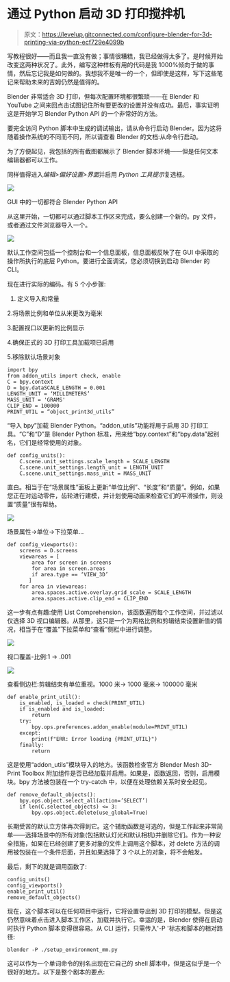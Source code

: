 # 通过 Python 启动 3D 打印搅拌机

> 原文：<https://levelup.gitconnected.com/configure-blender-for-3d-printing-via-python-ecf729e4099b>

写教程很好——而且我一直没有做；事情很糟糕，我已经做得太多了。是时候开始改变这两种状况了。此外，编写这种样板有用的代码是我 1000%倾向于做的事情，然后忘记我是如何做的。我想我不是唯一的一个，但即使是这样，写下这些笔记来帮助未来的吉姆仍然是值得的。

Blender 非常适合 3D 打印，但每次配置环境都很繁琐——在 Blender 和 YouTube 之间来回点击试图记住所有要更改的设置并没有成功。最后，事实证明这是开始学习 Blender Python API 的一个非常好的方法。

要完全访问 Python 脚本中生成的调试输出，请从命令行启动 Blender。因为这将随着操作系统的不同而不同，所以请查看 Blender 的文档:从命令行启动。

为了方便起见，我包括的所有截图都展示了 Blender 脚本环境——但是任何文本编辑器都可以工作。

同样值得进入*编辑>偏好设置>界面*并启用 *Python 工具提示*复选框。

![](img/12fee4afe2ffaa2665b123fe0d4c8be7.png)

GUI 中的一切都符合 Blender Python API

从这里开始，一切都可以通过脚本工作区来完成，要么创建一个新的。py 文件，或者通过文件浏览器导入一个。

![](img/528f13affd9c1003e8f9567158a2590c.png)

默认工作空间包括一个控制台和一个信息面板，信息面板反映了在 GUI 中采取的操作所执行的底层 Python。要进行全面调试，您必须切换到启动 Blender 的 CLI。

现在进行实际的编码。有 5 个小步骤:

1.  定义导入和常量

2.将场景比例和单位从米更改为毫米

3.配置视口以更新的比例显示

4.确保正式的 3D 打印工具加载项已启用

5.移除默认场景对象

```
import bpy
from addon_utils import check, enable
C = bpy.context
D = bpy.dataSCALE_LENGTH = 0.001
LENGTH_UNIT = ‘MILLIMETERS’
MASS_UNIT = 'GRAMS'
CLIP_END = 100000
PRINT_UTIL = “object_print3d_utils”
```

“导入 bpy”加载 Blender Python。“addon_utils”功能将用于启用 3D 打印工具。“C”和“D”是 Blender Python 标准，用来给“bpy.context”和“bpy.data”起别名，它们是经常使用的对象。

```
def config_units():
    C.scene.unit_settings.scale_length = SCALE_LENGTH
    C.scene.unit_settings.length_unit = LENGTH_UNIT
    C.scene.unit_settings.mass_unit = MASS_UNIT
```

直白。相当于在“场景属性”面板上更新“单位比例”、“长度”和“质量”。例如，如果您正在对运动零件，齿轮进行建模，并计划使用动画来检查它们的平滑操作，则设置“质量”很有帮助。

![](img/6b3db23e7a4dfe2fd9f519be61d5d2f6.png)

场景属性->单位->下拉菜单…

```
def config_viewports():
    screens = D.screens
    viewareas = [
        area for screen in screens 
        for area in screen.areas 
        if area.type == ‘VIEW_3D’
       ]
    for area in viewareas:
        area.spaces.active.overlay.grid_scale = SCALE_LENGTH
        area.spaces.active.clip_end = CLIP_END
```

这一步有点有趣:使用 List Comprehension，该函数遍历每个工作空间，并过滤以仅选择 3D 视口编辑器。从那里，这只是一个为网格比例和剪辑结束设置新值的情况，相当于在“覆盖”下拉菜单和“查看”侧栏中进行调整。

![](img/0a8fb78e37b148f3f14b296fbfcd8eb8.png)

视口覆盖-比例:1 -> .001

![](img/ae5a26b33d00969855627ec309f2013b.png)

查看侧边栏:剪辑结束有单位重视。1000 米-> 1000 毫米-> 100000 毫米

```
def enable_print_util():
    is_enabled, is_loaded = check(PRINT_UTIL)
    if is_enabled and is_loaded:
        return
    try:
        bpy.ops.preferences.addon_enable(module=PRINT_UTIL)
    except:
        print(f"ERR: Error loading {PRINT_UTIL}")
    finally:
        return
```

这是使用“addon_utils”模块导入的地方。该函数检查官方 Blender Mesh 3D-Print Toolbox 附加组件是否已经加载并启用。如果是，函数返回，否则，启用模块。bpy 方法被包装在一个 try-catch 中，以便在处理依赖关系时安全起见。

```
def remove_default_objects():
    bpy.ops.object.select_all(action=’SELECT’)
    if len(C.selected_objects) <= 3:
        bpy.ops.object.delete(use_global=True)
```

长期受苦的默认立方体再次得到它。这个辅助函数是可选的，但是工作起来非常简单——选择场景中的所有对象(包括默认灯光和默认相机)并删除它们。作为一种安全措施，如果在已经创建了更多对象的文件上调用这个脚本，对 delete 方法的调用被包装在一个条件后面，并且如果选择了 3 个以上的对象，将不会触发。

最后，剩下的就是调用函数了:

```
config_units()
config_viewports()
enable_print_util()
remove_default_objects()
```

现在，这个脚本可以在任何项目中运行，它将设置导出到 3D 打印的模型。但是这仍然意味着点击进入脚本工作区，加载并执行它。幸运的是，Blender 使得在启动时执行 Python 脚本变得很容易。从 CLI 运行，只需传入'-P '标志和脚本的相对路径:

```
blender -P ./setup_environment_mm.py
```

这可以作为一个单词命令的别名出现在它自己的 shell 脚本中，但是这似乎是一个很好的地方。以下是整个剧本的要点: